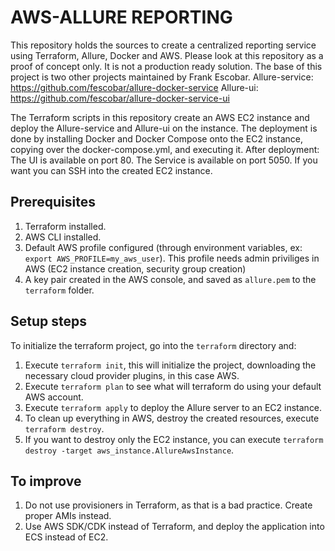 # AWS-ALLURE REPORTING
This repository holds the sources to create a centralized reporting service using Terraform, Allure, Docker and AWS.
Please look at this repository as a proof of concept only. It is not a production ready solution.
The base of this project is two other projects maintained by Frank Escobar.
Allure-service: https://github.com/fescobar/allure-docker-service 
Allure-ui: https://github.com/fescobar/allure-docker-service-ui

The Terraform scripts in this repository create an AWS EC2 instance and deploy the Allure-service and Allure-ui on the instance.
The deployment is done by installing Docker and Docker Compose onto the EC2 instance, copying over the docker-compose.yml, and executing it.
After deployment:
The UI is available on port 80.
The Service is available on port 5050.
If you want you can SSH into the created EC2 instance.

## Prerequisites

1. Terraform installed.
2. AWS CLI installed.
3. Default AWS profile configured (through environment variables, ex: `export AWS_PROFILE=my_aws_user`). This profile needs admin priviliges in AWS (EC2 instance creation, security group creation)
4. A key pair created in the AWS console, and saved as `allure.pem` to the `terraform` folder.

## Setup steps

To initialize the terraform project, go into the `terraform` directory and:
1. Execute `terraform init`, this will initialize the project, downloading the necessary cloud provider plugins, in this case AWS.
2. Execute `terraform plan` to see what will terraform do using your default AWS account.
3. Execute `terraform apply` to deploy the Allure server to an EC2 instance.
4. To clean up everything in AWS, destroy the created resources, execute `terraform destroy`.
5. If you want to destroy only the EC2 instance, you can execute `terraform destroy -target aws_instance.AllureAwsInstance`.

## To improve

1. Do not use provisioners in Terraform, as that is a bad practice. Create proper AMIs instead.
2. Use AWS SDK/CDK instead of Terraform, and deploy the application into ECS instead of EC2.